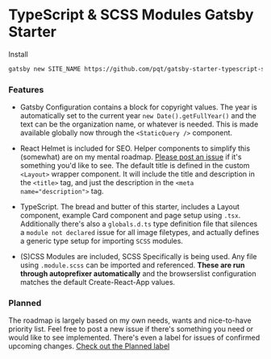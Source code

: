 # TypeScript & SCSS Modules Gatsby Starter

Install
```bash
gatsby new SITE_NAME https://github.com/pqt/gatsby-starter-typescript-scss-modules
```

### Features

- Gatsby Configuration contains a block for copyright values. The year is automatically set to the current year `new Date().getFullYear()` and the text can be the organization name, or whatever is needed. This is made available globally now through the `<StaticQuery />` component.

- React Helmet is included for SEO. Helper components to simplify this (somewhat) are on my mental roadmap. [Please post an issue](https://github.com/pqt/gatsby-starter-typescript-scss-modules/issues/new) if it's something you'd like to see. The default title is defined in the custom `<Layout>` wrapper component. It will include the title and description in the `<title>` tag, and just the description in the `<meta name="description">` tag.

- TypeScript. The bread and butter of this starter, includes a Layout component, example Card component and page setup using `.tsx`. Additionally there's also a `globals.d.ts` type definition file that silences a `module not declared` issue for all image filetypes, and actually defines a generic type setup for importing `SCSS` modules.

- (S)CSS Modules are included, SCSS Specifically is being used. Any file using `.module.scss` can be imported and referenced. **These are run through autoprefixer automatically** and the browserslist configuration matches the default Create-React-App values.

### Planned
The roadmap is largely based on my own needs, wants and nice-to-have priority list. Feel free to post a new issue if there's something you need or would like to see implemented. There's even a label for issues of confirmed upcoming changes. [Check out the Planned label](https://github.com/pqt/gatsby-starter-typescript-scss-modules/labels/planned)